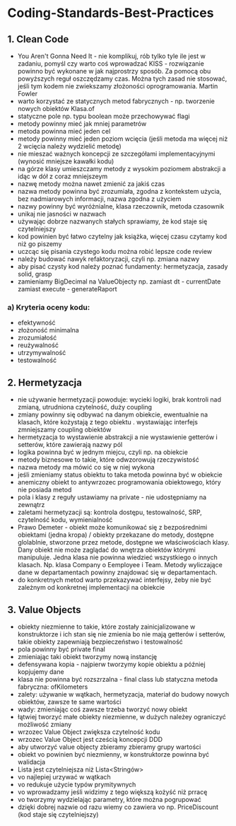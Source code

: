 # Coding-Standards-Best-Practices

## 1. Clean Code

- You Aren't Gonna Need It - nie komplikuj, rób tylko tyle ile jest w zadaniu, pomyśl czy warto coś wprowadzać
  KISS - rozwiązanie powinno być wykonane w jak najprostrzy sposób.
  Za pomocą obu powyższych reguł oszczędzamy czas. Można tych zasad nie stosować, jeśli tym kodem nie zwiekszamy złożoności oprogramowania. Martin Fowler
- warto korzystać ze statycznych metod fabrycznych - np. tworzenie nowych obiektów Klasa.of
- statyczne pole np. typu boolean może przechowywać flagi
- metody powinny mieć jak mniej parametrów
- metoda powinna mieć jeden cel
- metody powinny mieć jeden poziom wcięcia (jeśli metoda ma więcej niż 2 wcięcia należy wydzielić metodę)
- nie mieszać ważnych koncepcji ze szczegółami implementacyjnymi (wynosić mniejsze kawałki kodu)
- na górze klasy umieszczamy metody z wysokim poziomem abstrakcji a idąc w dół z coraz mniejszeym
- nazwę metody można nawet zmienić za jakiś czas
- nazwa metody powinna być zrozumiała, zgodna z kontekstem użycia, bez nadmiarowych informacji, nazwa zgodna z użyciem
- nazwy powinny być wyróżnialne, klasa rzeczownik, metoda czasownik
- unikaj nie jasności w nazwach
- używając dobrze nazwanych stałych sprawiamy, że kod staje się czytelniejszy
- kod powinien być łatwo czytelny jak książka, więcej czasu czytamy kod niż go piszemy
- uczcąc się pisania czystego kodu można robić lepsze code review
- należy budować nawyk refaktoryzacji, czyli np. zmiana nazwy
- aby pisać czysty kod należy poznać fundamenty: hermetyzacja, zasady solid, grasp
- zamieniamy BigDecimal na ValueObjecty
  np. zamiast dt - currentDate
  zamiast execute - generateRaport

### a) Kryteria oceny kodu:

- efektywność
- złożoność minimalna
- zrozumiałość
- reużywalność
- utrzymywalność
- testowalność

## 2. Hermetyzacja

- nie używanie hermetyzacji powoduje: wycieki logiki, brak kontroli nad zmianą, utrudniona czytelność, duży coupling
- zmiany powinny się odbywać na danym obiekcie, ewentualnie na klasach, które kożystają z tego obiektu
  . wystawiając interfejs zmniejszamy coupling obiektów
- hermetyzacja to wystawienie abstrakcji a nie wystawienie getterów i setterów, które zawierają nazwy pól
- logika powinna być w jednym miejcu, czyli np. na obiekcie
- metody biznesowe to takie, które odwzorowują rzeczywistość
- nazwa metody ma mówić co się w niej wykona
- jeśli zmieniamy status obiektu to taka metoda powinna być w obiekcie
- anemiczny obiekt to antywrzozec programowania obiektowego, który nie posiada metod
- pola i klasy z reguły ustawiamy na private - nie udostępniamy na zewnątrz
- zaletami hermetyzacji są: kontrola dostępu, testowalność, SRP, czytelność kodu, wymienialność
- Prawo Demeter - obiekt może komunikować się z bezpośrednimi obiektami (jedna kropa) / obiekty przekazane do metody, dostępne glolablnie, stworzone przez metode, dostępne we właściwościach klasy. Dany obiekt nie może zaglądać do wnętrza obiektów którymi manipuluje. Jedna klasa nie powinna wiedzieć wszystkiego o innych klasach. Np. klasa Company o Eemployee i Team. Metody wyliczające dane w departamentach powinny znajdować się w departamentach.
- do konkretnych metod warto przekazywać interfejsy, żeby nie być zależnym od konkretnej implementacji na obiekcie

## 3. Value Objects

- obiekty niezmienne to takie, które zostały zainicjalizowane w konstruktorze i ich stan się nie zmienia bo nie mają getterów i setterów, takie obiekty zapewniają bezpieczeństwo i testowalność
- pola powinny być private final
- zmieniając taki obiekt tworzymy nową instancję
- defensywana kopia - najpierw tworzymy kopie obiektu a później kopjujemy dane
- klasa nie powinna być rozszrzalna - final class lub statyczna metoda fabryczna: ofKilometers
- zalety: używanie w wątkach, hermetyzacja, materiał do budowy nowych obiektów, zawsze te same wartości
- wady: zmieniając coś zawsze trzeba tworzyć nowy obiekt
- łątwiej tworzyć małe obiekty niezmienne, w dużych należey ograniczyć możliwość zmiany
- wrzozec Value Object zwiększa czytelność kodu
- wrzozec Value Object jest cześcią koncepcji DDD
- aby utworzyć value objecty zbieramy zbieramy grupy wartości
- obiekt vo powinien być niezmienny, w konstruktorze powinna być walidacja
- Lista<Emaili> jest czytelniejsza niż Lista<Stringów>
- vo najlepiej urzywać w wątkach
- vo redukuje użycie typów prymitywnych
- vo wprowadzamy jeśli widzimy z tego większą kożyść niż prracę
- vo tworzymy wydzielając parametry, które można pogrupować
- dzięki dobrej nazwie od razu wiemy co zawiera vo np. PriceDiscount (kod staje się czytelniejszy)
